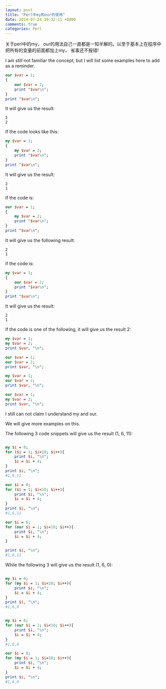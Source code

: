 ```yaml
---
layout: post
title: "Perl中my和our的使用"
date: 2014-07-24 19:32:11 +0800
comments: true
categories: Perl
---
```

关于perl中的my， our的用法自己一直都是一知半解的。以至于基本上在程序中把所有的变量的前面都加上my， 省事还不报错!   

I am still not familiar the concept, but I will list some examples here to add as a reminder.  

```perl   
our $var = 1;
{
	our $var = 2;
	print "$var\n";
}
print "$var\n";    
```

It will give us the result:  

```
2
2
```  
If the code looks like this:   

```perl   
my $var = 1;
{
	my $var = 2;
	print "$var\n";
}
print "$var\n";    
```   
It will give us the result:   

```  
2
1  
```
If the code is:   

```perl  
our $var = 1;
{
	my $var = 2;
	print "$var\n";
}
print "$var\n";    
```     
It will give us the following result:  

```
2
1
```
if the code is:  

```perl 
my $var = 1;
{
	our $var = 2;
	print "$var\n";
}
print "$var\n";    
```  
It will give us the result:   

``` 
2
1
```   

If the code is one of the following, it will give us the result 2:  

```perl  
my $var = 1;
my $var = 2;
print $var, "\n";  

our $var = 1;
our $var = 2;
print $var, "\n";     

my $var = 1;
our $var = 2;
print $var, "\n";   

our $var = 1;
my $var = 2;
print $var, "\n"; 
```   
I still can not claim I understand my and our.   

We will give more examples on this.  

The following 3 code snippets will give us the result (1, 6, 11):   

```perl

my $i = 0;
for ($i = 1; $i<10; $i++){
    print $i, "\n";
    $i = $i + 4;
}
print $i, "\n";
#1,6,11   

our $i = 0;
for ($i = 1; $i<10; $i++){
    print $i, "\n";
    $i = $i + 4;
}
print $i, "\n";
#1,6,11   

our $i = 0;
for (our $i = 1; $i<10; $i++){
    print $i, "\n";
    $i = $i + 4;
}

print $i, "\n";
#1,6,11   
```  

While the following 3 will give us the result (1, 6, 0):  

```perl  

my $i = 0;
for (my $i = 1; $i<10; $i++){
    print $i, "\n";
    $i = $i + 4;
}
print $i, "\n";
#1,6,0


my $i = 0;
for (our $i = 1; $i<10; $i++){
    print $i, "\n";
    $i = $i + 4;
}
#1,6,0  

our $i = 0;
for (my $i = 1; $i<10; $i++){
    print $i, "\n";
    $i = $i + 4;
}
print $i, "\n";
#1,6,0  

```

